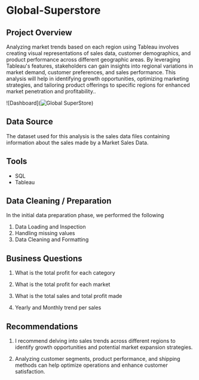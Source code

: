 # Global-Superstore

## Project Overview

Analyzing market trends based on each region using Tableau involves creating visual representations of sales data, customer demographics, and product performance across different geographic areas. By leveraging Tableau's features, stakeholders can gain insights into regional variations in market demand, customer preferences, and sales performance. This analysis will help in identifying growth opportunities, optimizing marketing strategies, and tailoring product offerings to specific regions for enhanced market penetration and profitability..

![Dashboard](![Global SuperStore](https://github.com/user-attachments/assets/868929f1-20f0-453d-9936-ef2c0a3500f3))


## Data Source

The dataset used for this analysis is the sales data files containing information about the sales made by a Market Sales Data.

## Tools 

- SQL
- Tableau

## Data Cleaning / Preparation

In the initial data preparation phase, we performed the following

1. Data Loading and Inspection
2. Handling missing values
3. Data Cleaning and Formatting

## Business Questions

1. What is the total profit for each category

2. What is the total profit for each market

3. What is the total sales and total profit made

4. Yearly and Monthly trend per sales

## Recommendations

1. I recommend delving into sales trends across different regions to identify growth opportunities and potential market expansion strategies.

2. Analyzing customer segments, product performance, and shipping methods can help optimize operations and enhance customer satisfaction.
